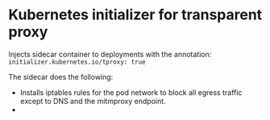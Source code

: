# Kubernetes initializer for transparent proxy

Injects sidecar container to deployments with the annotation: `initializer.kubernetes.io/tproxy: true`

The sidecar does the following:

- Installs iptables rules for the pod network to block all egress traffic except to DNS and the mitmproxy endpoint.
- 